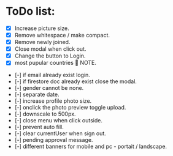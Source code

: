 # ToDo list:

-  [x] Increase picture size.
-  [x] Remove whitespace / make compact.
-  [x] Remove newly joined.
-  [x] Close modal when click out.
-  [x] Change the button to Login.
-  [x] most pupular countries 👀 NOTE.
-  [-] if email already exist login.
-  [-] if firestore doc already exist close the modal.
-  [-] gender cannot be none.
-  [-] separate date.
-  [-] increase profile photo size.
-  [-] onclick the photo preview toggle upload.
-  [-] downscale to 500px.
-  [-] close menu when click outside.
-  [-] prevent auto fill.
-  [-] clear currentUser when sign out.
-  [-] pending approval message.
-  [-] different banners for mobile and pc - portait / landscape.
